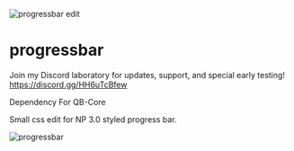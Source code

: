 ![progressbar edit](https://user-images.githubusercontent.com/91661118/136114695-4699fcbd-7854-4df7-be44-d1d605781c5d.png)

# progressbar
Join my Discord laboratory for updates, support, and special early testing!
<br>
https://discord.gg/HH6uTcBfew

Dependency For QB-Core

Small css edit for NP 3.0 styled progress bar.

![progressbar](https://user-images.githubusercontent.com/91661118/135710822-004a421a-38fd-414d-ac17-8e9aa8241e29.png)
